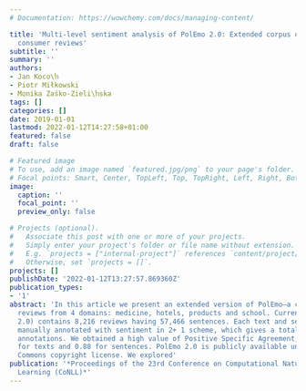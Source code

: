 ```yaml
---
# Documentation: https://wowchemy.com/docs/managing-content/

title: 'Multi-level sentiment analysis of PolEmo 2.0: Extended corpus of multi-domain
  consumer reviews'
subtitle: ''
summary: ''
authors:
- Jan Koco\ŉ
- Piotr Miłkowski
- Monika Zaśko-Zieli\ŉska
tags: []
categories: []
date: 2019-01-01
lastmod: 2022-01-12T14:27:58+01:00
featured: false
draft: false

# Featured image
# To use, add an image named `featured.jpg/png` to your page's folder.
# Focal points: Smart, Center, TopLeft, Top, TopRight, Left, Right, BottomLeft, Bottom, BottomRight.
image:
  caption: ''
  focal_point: ''
  preview_only: false

# Projects (optional).
#   Associate this post with one or more of your projects.
#   Simply enter your project's folder or file name without extension.
#   E.g. `projects = ["internal-project"]` references `content/project/deep-learning/index.md`.
#   Otherwise, set `projects = []`.
projects: []
publishDate: '2022-01-12T13:27:57.869360Z'
publication_types:
- '1'
abstract: 'In this article we present an extended version of PolEmo–a corpus of consumer
  reviews from 4 domains: medicine, hotels, products and school. Current version (PolEmo
  2.0) contains 8,216 reviews having 57,466 sentences. Each text and sentence was
  manually annotated with sentiment in 2+ 1 scheme, which gives a total of 197,046
  annotations. We obtained a high value of Positive Specific Agreement, which is 0.91
  for texts and 0.88 for sentences. PolEmo 2.0 is publicly available under a Creative
  Commons copyright license. We explored'
publication: '*Proceedings of the 23rd Conference on Computational Natural Language
  Learning (CoNLL)*'
---
```

